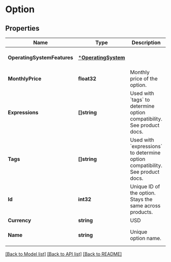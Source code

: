 # Option

## Properties
Name | Type | Description | Notes
------------ | ------------- | ------------- | -------------
**OperatingSystemFeatures** | [***OperatingSystem**](OperatingSystem.md) |  | [optional] [default to null]
**MonthlyPrice** | **float32** | Monthly price of the option. | [optional] [default to null]
**Expressions** | **[]string** | Used with &#x60;tags&#x60; to determine option compatibility. See product docs. | [optional] [default to null]
**Tags** | **[]string** | Used with &#x60;expressions&#x60; to determine option compatibility. See product docs. | [optional] [default to null]
**Id** | **int32** | Unique ID of the option. Stays the same across products. | [optional] [default to null]
**Currency** | **string** | USD|other | [optional] [default to null]
**Name** | **string** | Unique option name. | [optional] [default to null]

[[Back to Model list]](../README.md#documentation-for-models) [[Back to API list]](../README.md#documentation-for-api-endpoints) [[Back to README]](../README.md)


